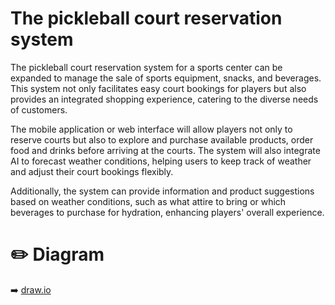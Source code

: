 # The pickleball court reservation system

The pickleball court reservation system for a sports center can be expanded to manage the sale of sports equipment, snacks, and beverages. This system not only facilitates easy court bookings for players but also provides an integrated shopping experience, catering to the diverse needs of customers.

The mobile application or web interface will allow players not only to reserve courts but also to explore and purchase available products, order food and drinks before arriving at the courts. The system will also integrate AI to forecast weather conditions, helping users to keep track of weather and adjust their court bookings flexibly.

Additionally, the system can provide information and product suggestions based on weather conditions, such as what attire to bring or which beverages to purchase for hydration, enhancing players' overall experience. 

#  ✏️ Diagram 
➡️ [draw.io](https://drive.google.com/file/d/1Iz2G0s7HiSTZYi1OE2Zatx8i2G5_kW4y/view?usp=sharing)
